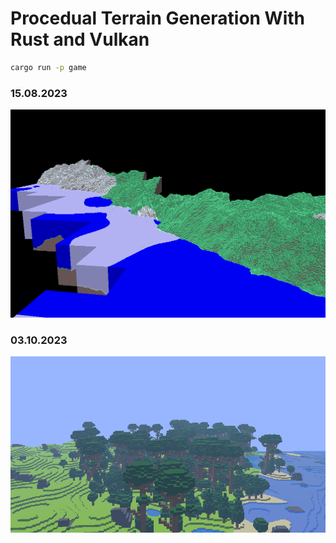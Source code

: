 # Procedual Terrain Generation With Rust and Vulkan

```sh
cargo run -p game
```

### 15.08.2023

![Preview](https://raw.githubusercontent.com/NicoKandut/rust-stuff/master/vulkan-rust/.github/images/preview_15_08_2023.png)

### 03.10.2023

![Preview](https://raw.githubusercontent.com/NicoKandut/rust-stuff/master/vulkan-rust/.github/images/preview_2023-10-03.png)
